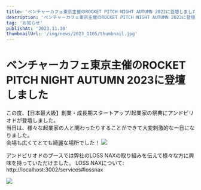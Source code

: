 ```yaml
---
title: 'ベンチャーカフェ東京主催のROCKET PITCH NIGHT AUTUMN 2023に登壇しました'
description: 'ベンチャーカフェ東京主催のROCKET PITCH NIGHT AUTUMN 2023に登壇しました'
tag: 'お知らせ'
publishAt: '2023.11.30'
thumbnailUrl: '/img/news/2023_1105/thumbnail.jpg'
---
```


# ベンチャーカフェ東京主催のROCKET PITCH NIGHT AUTUMN 2023に登壇しました

この度、【日本最大級】創業・成長期スタートアップ/起業家の祭典にアンドピリオドが登壇しました。  
当日は、様々な起業家の人と関わったりすることができて大変刺激的な一日になりました。  
会場も広くてとても綺麗な場所でした！
![](/img/news/2023_1130/content2.JPEG)

アンドピリオドのブースでは弊社のLOSS NAXの取り組みを伝えて様々な方に興味を持っていただけました。
LOSS NAXについて: http://localhost:3002/services#lossnax

![](/img/news/2023_1130/content1.JPEG)
